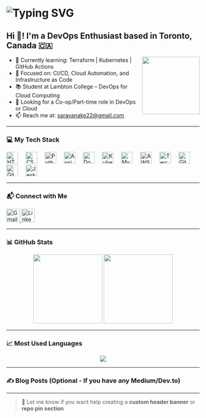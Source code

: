 <h1>
  <img src="https://readme-typing-svg.demolab.com?font=Fira+Code&size=26&pause=1000&color=36BCF7&center=true&vCenter=true&width=435&lines=Hey+there+%F0%9F%91%8B%2C+I'm+Saravanakumaran+Eswaran!;DevOps+%7C+Cloud+%7C+Automation+Enthusiast;Always+Learning+%E2%9C%A8" alt="Typing SVG" />
</h1>

<h2 align="left">Hi 👋! I'm a DevOps Enthusiast based in Toronto, Canada 🇨🇦</h2>

<img align="right" height="150" src="https://media.giphy.com/media/qgQUggAC3Pfv687qPC/giphy.gif" />

- 🌱 Currently learning: Terraform | Kubernetes | GitHub Actions  
- 🚀 Focused on: CI/CD, Cloud Automation, and Infrastructure as Code  
- 📚 Student at Lambton College – DevOps for Cloud Computing  
- 💼 Looking for a Co-op/Part-time role in DevOps or Cloud  
- 📫 Reach me at: [saravanake22@gmail.com](mailto:saravanake22@gmail.com)

---

### 💻 My Tech Stack

<div align="left">
  <img src="https://cdn.jsdelivr.net/gh/devicons/devicon/icons/html5/html5-original.svg" height="30" alt="HTML5" />
  <img width="12" />
  <img src="https://cdn.jsdelivr.net/gh/devicons/devicon/icons/css3/css3-original.svg" height="30" alt="CSS3" />
  <img width="12" />
  <img src="https://cdn.jsdelivr.net/gh/devicons/devicon/icons/python/python-original.svg" height="30" alt="Python" />
  <img width="12" />
  <img src="https://cdn.jsdelivr.net/gh/devicons/devicon/icons/ansible/ansible-original.svg" height="30" alt="Ansible" />
  <img width="12" />
  <img src="https://cdn.jsdelivr.net/gh/devicons/devicon/icons/docker/docker-original.svg" height="30" alt="Docker" />
  <img width="12" />
  <img src="https://cdn.jsdelivr.net/gh/devicons/devicon/icons/kubernetes/kubernetes-plain.svg" height="30" alt="Kubernetes" />
  <img width="12" />
  <img src="https://cdn.jsdelivr.net/gh/devicons/devicon/icons/mysql/mysql-original.svg" height="30" alt="MySQL" />
  <img width="12" />
  <img src="https://cdn.jsdelivr.net/gh/devicons/devicon/icons/amazonwebservices/amazonwebservices-line-wordmark.svg" height="30" alt="AWS" />
  <img width="12" />
  <img src="https://cdn.jsdelivr.net/gh/devicons/devicon/icons/terraform/terraform-original.svg" height="30" alt="Terraform" />
  <img width="12" />
  <img src="https://cdn.jsdelivr.net/gh/devicons/devicon/icons/git/git-original.svg" height="30" alt="Git" />
  <img width="12" />
  <img src="https://cdn.jsdelivr.net/gh/devicons/devicon/icons/github/github-original.svg" height="30" alt="GitHub" />
  <img width="12" />
  <img src="https://cdn.jsdelivr.net/gh/devicons/devicon/icons/jenkins/jenkins-line.svg" height="30" alt="Jenkins" />
</div>

---

### 📬 Connect with Me

<div align="left">
  <a href="mailto:saravanake22@gmail.com" target="_blank">
    <img src="https://img.shields.io/static/v1?message=Gmail&logo=gmail&label=&color=D14836&logoColor=white&labelColor=&style=for-the-badge" height="35" alt="Gmail" />
  </a>
  <a href="https://www.linkedin.com/in/saravanakumaran-eswaran/" target="_blank">
    <img src="https://img.shields.io/static/v1?message=LinkedIn&logo=linkedin&label=&color=0077B5&logoColor=white&labelColor=&style=for-the-badge" height="35" alt="LinkedIn" />
  </a>
</div>

---

### 📊 GitHub Stats

<div align="center">
  <img src="https://github-readme-stats.vercel.app/api?username=saravanakumaran2&show_icons=true&theme=tokyonight" height="180"/>
  <img src="https://streak-stats.demolab.com?user=saravanakumaran2&theme=tokyonight" height="180"/>
</div>

---

### 📈 Most Used Languages

<div align="center">
  <img src="https://github-readme-stats.vercel.app/api/top-langs/?username=saravanakumaran2&layout=compact&theme=tokyonight" />
</div>

---

### ✍️ Blog Posts (Optional - If you have any Medium/Dev.to)

<!--
<div align="center">
  <img src="https://github-read-medium-git-main.pahlevikun.vercel.app/latest?limit=4" alt="Layout with last medium posts" />
</div>
-->

---

> 🎯 Let me know if you want help creating a **custom header banner** or **repo pin section**
